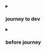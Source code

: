 <details>
<summary>

  ### journey to dev</br>
</summary>

  > 국비 지원, 멀티캠퍼스 풀스택 개발자 과정 13회차 (2023.03.13 ~ 08.24)
</details>

<details>
<summary>

  ### before journey</br>
</summary>

  > 세종대학교 경제통상학과
</details>
